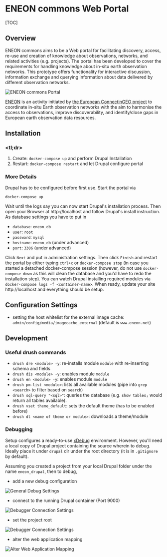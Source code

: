 # ENEON commons Web Portal

[TOC]

## Overview

ENEON commons aims to be a Web portal for facilitating discovery, access, re-use and creation of knowledge about observations, networks, and related activities (e.g. projects). The portal has been developed to cover the requirements for handling knowledge about in-situ earth observation networks. This prototype offers functionality for interactive discussion, information exchange and querying information about data delivered by different observation networks.

![ENEON commons Portal](images/eneon-commons_shot.png)

[ENEON](http://www.eneon.net/) is an activity initiated by [the European ConnectinGEO project](http://www.connectingeo.net/) to coordinate in-situ Earth observation networks with the aim to harmonise the access to observations, improve discoverability, and identify/close gaps in European earth observation data resources.

## Installation

### <tl;dr>
1. Create: `docker-compose up` and perform Drupal Installation
2. Restart: `docker-compose restart` and let Drupal configure portal

### More Details
Drupal has to be configured before first use. Start the portal via

  `docker-compose up`

Wait until the logs say you can now start Drupal's installation
process. Then open your Browser at http://localhost and follow
Drupal's install instruction. As database settings you have to
put in

- `database`: `eneon_db`
- `user`: `root`
- `password`: `mysql`
- `hostname`: `eneon_db` (under advanced)
- `port`: `3306` (under advanced)

Click `Next` and put in administration settings. Then click `Finish` and
restart the portal by either typing `ctrl+c` or `docker-compose stop` (in
case you started a detached docker-compose session (however, do not use
`docker-compose down` as this will clean the database and you'd have to
redo the installation step). You can watch Drupal installing required
modules via `docker-compose logs -f <container-name>`. When ready, update
your site http://localhost and everything should be setup.

## Configuration Settings
- setting the host whitelist for the external image cache: `admin/config/media/imagecache_external` (default is `www.eneon.net`)


## Development
### Useful drush commands
- `drush dre <module> -y`: re-installs module `module` with re-inserting schema and fields
- `drush dis <module> -y`: enables module `module`
- `drush en <module> -y`: enables module `module`
- `drush pm-list <module>`: lists all available modules (pipe into `grep <search>` to filter based on `search`)
- `drush sql-query "<sql>"`: queries the database (e.g. `show tables;` would return all tables available).
- `drush vset theme_default`: sets the default theme (has to be enabled before)
- `drush dl <name of theme or module>`: downloads a theme/module

### Debugging
Setup configures a ready-to-use [xDebug](https://xdebug.org/) environment. However, you'll need a local copy of Drupal project containing the source wherein to debug. Ideally place it under `drupal` dir under the root directory (it is in `.gitignore` by default).

Assuming you created a project from your local Drupal folder under the name `eneon_drupal`, then to debug,

* add a new debug configuration

![General Debug Settings](images/eclipse-debug-config_1.png)

* connect to the running Drupal container (Port 9000)

![Debugger Connection Settings](images/eclipse-debug-config_2.png)

*  set the project root

![Debugger Connection Settings](images/eclipse-debug-config_3.png)

* alter the web application mapping

![Alter Web Application Mapping](images/eclipse-debug-config_4.png)
